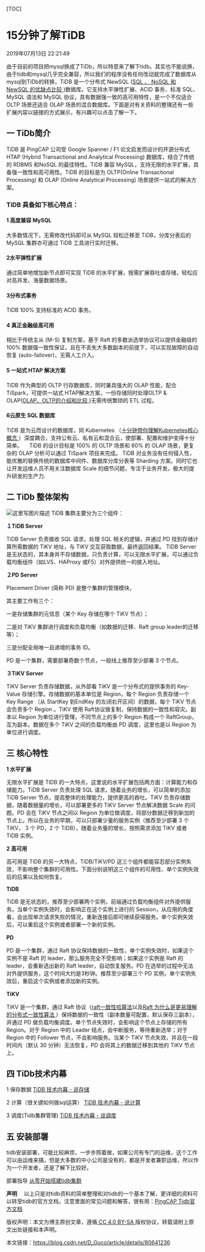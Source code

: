 [TOC]



# 15分钟了解TiDB

2019年07月13日 22:21:49

由于目前的项目把mysql换成了TiDb，所以特意来了解下tidb。其实也不能说换，由于tidb和mysql几乎完全兼容，所以我们的程序没有任何改动就完成了数据库从mysql到TiDb的转换，TiDB 是一个分布式 NewSQL ([SQL 、 NoSQL 和 NewSQL 的优缺点比较 ](https://www.coyee.com/article/11511-sql-vs-nosql-vs-newsql-comparative-advantages-and-disadvantages))数据库。它支持水平弹性扩展、ACID 事务、标准 SQL、MySQL 语法和 MySQL 协议，具有数据强一致的高可用特性，是一个不仅适合 OLTP 场景还适合 OLAP 场景的混合数据库。下面是对有关资料的整理还有一些扩展内容以链接的方式展示，有兴趣可以点击了解一下。

## **一 TiDb简介**

TiDB 是 PingCAP 公司受 Google Spanner / F1 论文启发而设计的开源分布式 HTAP (Hybrid Transactional and Analytical Processing) 数据库，结合了传统的 RDBMS 和NoSQL 的最佳特性。TiDB 兼容 MySQL，支持无限的水平扩展，具备强一致性和高可用性。TiDB 的目标是为 OLTP(Online Transactional Processing) 和 OLAP (Online Analytical Processing) 场景提供一站式的解决方案。

### TiDB 具备如下核心特点：

#### 1 高度兼容 MySQL

大多数情况下，无需修改代码即可从 MySQL 轻松迁移至 TiDB，分库分表后的 MySQL 集群亦可通过 TiDB 工具进行实时迁移。

#### 2水平弹性扩展　

通过简单地增加新节点即可实现 TiDB 的水平扩展，按需扩展吞吐或存储，轻松应对高并发、海量数据场景。

#### 3分布式事务

TiDB 100% 支持标准的 ACID 事务。

#### 4 真正金融级高可用

相比于传统主从 (M-S) 复制方案，基于 Raft 的多数派选举协议可以提供金融级的 100% 数据强一致性保证，且在不丢失大多数副本的前提下，可以实现故障的自动恢复 (auto-failover)，无需人工介入。

#### 5 一站式 HTAP 解决方案

TiDB 作为典型的 OLTP 行存数据库，同时兼具强大的 OLAP 性能，配合 TiSpark，可提供一站式 HTAP解决方案，一份存储同时处理OLTP & OLAP([OLAP、OLTP的介绍和比较 ](https://www.cnblogs.com/hhandbibi/p/7118740))无需传统繁琐的 ETL 过程。

#### 6云原生 SQL 数据库

TiDB 是为云而设计的数据库，同 Kubernetes （[十分钟带你理解Kubernetes核心概念 ](http://www.dockone.io/article/932)）深度耦合，支持公有云、私有云和混合云，使部署、配置和维护变得十分简单。
　TiDB 的设计目标是 100% 的 OLTP 场景和 80% 的 OLAP 场景，更复杂的 OLAP 分析可以通过 TiSpark 项目来完成。 TiDB 对业务没有任何侵入性，能优雅的替换传统的数据库中间件、数据库分库分表等 Sharding 方案。同时它也让开发运维人员不用关注数据库 Scale 的细节问题，专注于业务开发，极大的提升研发的生产力.

## 二 TiDb 整体架构

![这里写图片描述](assets/70.png)
TiDB 集群主要分为三个组件：

**１TiDB Server**
　

TiDB Server 负责接收 SQL 请求，处理 SQL 相关的逻辑，并通过 PD 找到存储计算所需数据的 TiKV 地址，与 TiKV 交互获取数据，最终返回结果。 TiDB Server是无状态的，其本身并不存储数据，只负责计算，可以无限水平扩展，可以通过负载均衡组件（如LVS、HAProxy 或F5）对外提供统一的接入地址。

**２PD Server**
　

Placement Driver (简称 PD) 是整个集群的管理模块，

其主要工作有三个： 

一是存储集群的元信息（某个 Key 存储在哪个 TiKV 节点）；

二是对 TiKV 集群进行调度和负载均衡（如数据的迁移、Raft group leader的迁移等）；

三是分配全局唯一且递增的事务 ID。 　　
　

PD 是一个集群，需要部署奇数个节点，一般线上推荐至少部署 3 个节点。

**３TiKV Server**
　

TiKV Server 负责存储数据，从外部看 TiKV 是一个分布式的提供事务的 Key-Value 存储引擎。存储数据的基本单位是 Region，每个 Region 负责存储一个 Key Range （从 StartKey 到EndKey 的左闭右开区间）的数据，每个 TiKV 节点会负责多个 Region 。TiKV 使用 Raft协议做复制，保持数据的一致性和容灾。副本以 Region 为单位进行管理，不同节点上的多个 Region 构成一个 RaftGroup，互为副本。数据在多个 TiKV 之间的负载均衡由 PD 调度，这里也是以 Region 为单位进行调度。

## 三 核心特性

**1 水平扩展**

无限水平扩展是 TiDB 的一大特点，这里说的水平扩展包括两方面：计算能力和存储能力。TiDB Server 负责处理 SQL 请求，随着业务的增长，可以简单的添加 TiDB Server 节点，提高整体的处理能力，提供更高的吞吐。TiKV 负责存储数据，随着数据量的增长，可以部署更多的 TiKV Server 节点解决数据 Scale 的问题。PD 会在 TiKV 节点之间以 Region 为单位做调度，将部分数据迁移到新加的节点上。所以在业务的早期，可以只部署少量的服务实例（推荐至少部署 3 个 TiKV， 3 个 PD，2 个 TiDB），随着业务量的增长，按照需求添加 TiKV 或者 TiDB 实例。

**2 高可用**
　

高可用是 TiDB 的另一大特点，TiDB/TiKV/PD 这三个组件都能容忍部分实例失效，不影响整个集群的可用性。下面分别说明这三个组件的可用性、单个实例失效后的后果以及如何恢复。

**TiDB**

TiDB 是无状态的，推荐至少部署两个实例，前端通过负载均衡组件对外提供服务。当单个实例失效时，会影响正在这个实例上进行的 Session，从应用的角度看，会出现单次请求失败的情况，重新连接后即可继续获得服务。单个实例失效后，可以重启这个实例或者部署一个新的实例。

**PD**
　

PD 是一个集群，通过 Raft 协议保持数据的一致性，单个实例失效时，如果这个实例不是 Raft 的 leader，那么服务完全不受影响；如果这个实例是 Raft 的 leader，会重新选出新的 Raft leader，自动恢复服务。PD 在选举的过程中无法对外提供服务，这个时间大约是3秒钟。推荐至少部署三个 PD 实例，单个实例失效后，重启这个实例或者添加新的实例。

**TiKV**
　

TiKV 是一个集群，通过 Raft 协议（[raft一致性哈算法](https://www.cnblogs.com/MaggieLXC/p/7512399.html)以及[Raft 为什么是更易理解的分布式一致性算法 ](https://www.cnblogs.com/mindwind/p/5231986.html)）保持数据的一致性（副本数量可配置，默认保存三副本），并通过 PD 做负载均衡调度。单个节点失效时，会影响这个节点上存储的所有 Region。对于 Region 中的 Leader 结点，会中断服务，等待重新选举；对于 Region 中的 Follower 节点，不会影响服务。当某个 TiKV 节点失效，并且在一段时间内（默认 30 分钟）无法恢复，PD 会将其上的数据迁移到其他的 TiKV 节点上。

## 四 TiDb技术内幕

1 保存数据 [TiDB 技术内幕 - 说存储](https://pingcap.com/blog-cn/tidb-internal-1/)
　

2 计算（很关键如何做sql运算） [TiDB 技术内幕 - 说计算](https://pingcap.com/blog-cn/tidb-internal-2/)
　

3 调度(Tidb集群管理) [TiDB 技术内幕 - 谈调度](https://pingcap.com/blog-cn/tidb-internal-3/)

## 五 安装部署

tidb安装部署，可能比较麻烦，一步步照着做，如果公司有专门的运维，这个工作可以由运维来搞，但是大多数的中小公司是没有的，都是开发者兼职运维，所以作为一个开发者，还是了解下比较好。
　

部署指导 [从零开始搭建tidb集群](https://blog.csdn.net/D_Guco/article/details/94746802)



**声明**
　以上只是对tidb资料的简单整理和对tidb的一个基本了解，更详细的资料可以转至tidb的官方文档，注意里面的常见问题和解答，很有用：[PingCAP Tidb官方文档](https://pingcap.com/docs-cn/)





 

版权声明：本文为博主原创文章，遵循[ CC 4.0 BY-SA ](http://creativecommons.org/licenses/by-sa/4.0/)版权协议，转载请附上原文出处链接和本声明。

本文链接：<https://blog.csdn.net/D_Guco/article/details/80641236>
